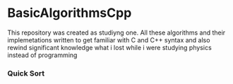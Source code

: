 # BasicAlgorithmsCpp
This repository was created as studiyng one. All these algorithms and their implemetations written to get familiar with C and C++ syntax and also rewind significant knowledge what i lost while i were studying physics instead of programming 

### Quick Sort
